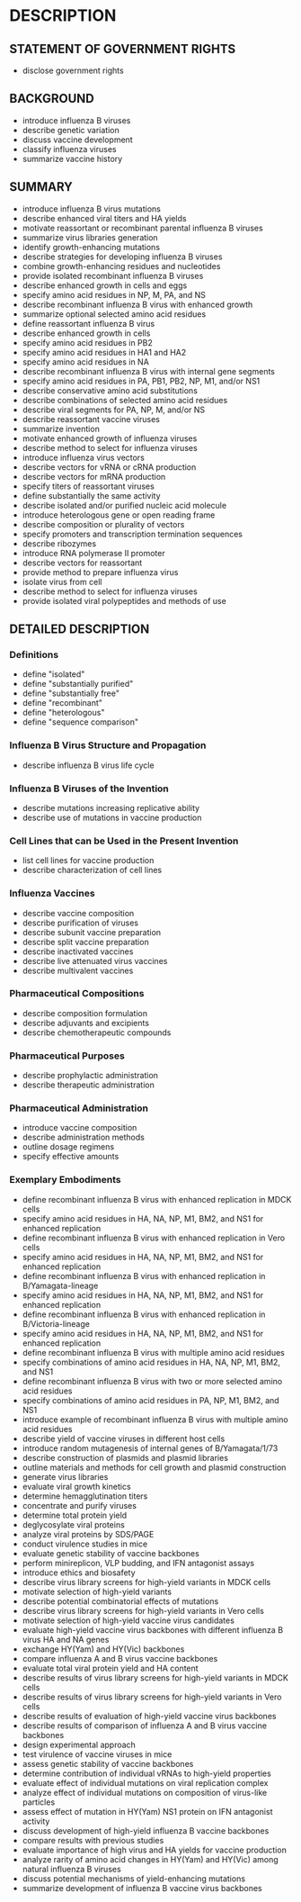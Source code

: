 # DESCRIPTION

## STATEMENT OF GOVERNMENT RIGHTS

- disclose government rights

## BACKGROUND

- introduce influenza B viruses
- describe genetic variation
- discuss vaccine development
- classify influenza viruses
- summarize vaccine history

## SUMMARY

- introduce influenza B virus mutations
- describe enhanced viral titers and HA yields
- motivate reassortant or recombinant parental influenza B viruses
- summarize virus libraries generation
- identify growth-enhancing mutations
- describe strategies for developing influenza B viruses
- combine growth-enhancing residues and nucleotides
- provide isolated recombinant influenza B viruses
- describe enhanced growth in cells and eggs
- specify amino acid residues in NP, M, PA, and NS
- describe recombinant influenza B virus with enhanced growth
- summarize optional selected amino acid residues
- define reassortant influenza B virus
- describe enhanced growth in cells
- specify amino acid residues in PB2
- specify amino acid residues in HA1 and HA2
- specify amino acid residues in NA
- describe recombinant influenza B virus with internal gene segments
- specify amino acid residues in PA, PB1, PB2, NP, M1, and/or NS1
- describe conservative amino acid substitutions
- describe combinations of selected amino acid residues
- describe viral segments for PA, NP, M, and/or NS
- describe reassortant vaccine viruses
- summarize invention
- motivate enhanced growth of influenza viruses
- describe method to select for influenza viruses
- introduce influenza virus vectors
- describe vectors for vRNA or cRNA production
- describe vectors for mRNA production
- specify titers of reassortant viruses
- define substantially the same activity
- describe isolated and/or purified nucleic acid molecule
- introduce heterologous gene or open reading frame
- describe composition or plurality of vectors
- specify promoters and transcription termination sequences
- describe ribozymes
- introduce RNA polymerase II promoter
- describe vectors for reassortant
- provide method to prepare influenza virus
- isolate virus from cell
- describe method to select for influenza viruses
- provide isolated viral polypeptides and methods of use

## DETAILED DESCRIPTION

### Definitions

- define "isolated"
- define "substantially purified"
- define "substantially free"
- define "recombinant"
- define "heterologous"
- define "sequence comparison"

### Influenza B Virus Structure and Propagation

- describe influenza B virus life cycle

### Influenza B Viruses of the Invention

- describe mutations increasing replicative ability
- describe use of mutations in vaccine production

### Cell Lines that can be Used in the Present Invention

- list cell lines for vaccine production
- describe characterization of cell lines

### Influenza Vaccines

- describe vaccine composition
- describe purification of viruses
- describe subunit vaccine preparation
- describe split vaccine preparation
- describe inactivated vaccines
- describe live attenuated virus vaccines
- describe multivalent vaccines

### Pharmaceutical Compositions

- describe composition formulation
- describe adjuvants and excipients
- describe chemotherapeutic compounds

### Pharmaceutical Purposes

- describe prophylactic administration
- describe therapeutic administration

### Pharmaceutical Administration

- introduce vaccine composition
- describe administration methods
- outline dosage regimens
- specify effective amounts

### Exemplary Embodiments

- define recombinant influenza B virus with enhanced replication in MDCK cells
- specify amino acid residues in HA, NA, NP, M1, BM2, and NS1 for enhanced replication
- define recombinant influenza B virus with enhanced replication in Vero cells
- specify amino acid residues in HA, NA, NP, M1, BM2, and NS1 for enhanced replication
- define recombinant influenza B virus with enhanced replication in B/Yamagata-lineage
- specify amino acid residues in HA, NA, NP, M1, BM2, and NS1 for enhanced replication
- define recombinant influenza B virus with enhanced replication in B/Victoria-lineage
- specify amino acid residues in HA, NA, NP, M1, BM2, and NS1 for enhanced replication
- define recombinant influenza B virus with multiple amino acid residues
- specify combinations of amino acid residues in HA, NA, NP, M1, BM2, and NS1
- define recombinant influenza B virus with two or more selected amino acid residues
- specify combinations of amino acid residues in PA, NP, M1, BM2, and NS1
- introduce example of recombinant influenza B virus with multiple amino acid residues
- describe yield of vaccine viruses in different host cells
- introduce random mutagenesis of internal genes of B/Yamagata/1/73
- describe construction of plasmids and plasmid libraries
- outline materials and methods for cell growth and plasmid construction
- generate virus libraries
- evaluate viral growth kinetics
- determine hemagglutination titers
- concentrate and purify viruses
- determine total protein yield
- deglycosylate viral proteins
- analyze viral proteins by SDS/PAGE
- conduct virulence studies in mice
- evaluate genetic stability of vaccine backbones
- perform minireplicon, VLP budding, and IFN antagonist assays
- introduce ethics and biosafety
- describe virus library screens for high-yield variants in MDCK cells
- motivate selection of high-yield variants
- describe potential combinatorial effects of mutations
- describe virus library screens for high-yield variants in Vero cells
- motivate selection of high-yield vaccine virus candidates
- evaluate high-yield vaccine virus backbones with different influenza B virus HA and NA genes
- exchange HY(Yam) and HY(Vic) backbones
- compare influenza A and B virus vaccine backbones
- evaluate total viral protein yield and HA content
- describe results of virus library screens for high-yield variants in MDCK cells
- describe results of virus library screens for high-yield variants in Vero cells
- describe results of evaluation of high-yield vaccine virus backbones
- describe results of comparison of influenza A and B virus vaccine backbones
- design experimental approach
- test virulence of vaccine viruses in mice
- assess genetic stability of vaccine backbones
- determine contribution of individual vRNAs to high-yield properties
- evaluate effect of individual mutations on viral replication complex
- analyze effect of individual mutations on composition of virus-like particles
- assess effect of mutation in HY(Yam) NS1 protein on IFN antagonist activity
- discuss development of high-yield influenza B vaccine backbones
- compare results with previous studies
- evaluate importance of high virus and HA yields for vaccine production
- analyze rarity of amino acid changes in HY(Yam) and HY(Vic) among natural influenza B viruses
- discuss potential mechanisms of yield-enhancing mutations
- summarize development of influenza B vaccine virus backbones

